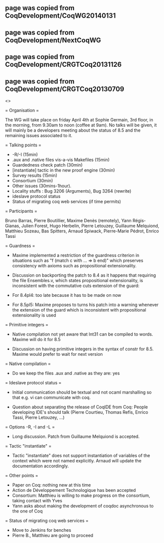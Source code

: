 ## page was copied from CoqDevelopment/CoqWG20140131
## page was copied from CoqDevelopment/NextCoqWG
## page was copied from CoqDevelopment/CRGTCoq20131126
## page was copied from CoqDevelopment/CRGTCoq20130709
<<TableOfContents>>

= Organisation =

The WG will take place on friday April 4th at Sophie Germain,
3rd floor, in the morning, from 9.30am to noon (coffee at 9am). No talks
will be given, it will mainly be a developers meeting about the status of
8.5 and the remaining issues associated to it.

= Talking points =

 * -R/-I (15min)
 * .aux and .native files vis-a-vis Makefiles (15min)
 * Guardedness check patch (30min)
 * [instantiate] tactic in the new proof engine (30min)
 * Survey results (15min)
 * Consortium (30min)
 * Other issues (30mins-1hour).
  * Locality stuffs : Bug 3206 (Arguments), Bug 3264 (rewrite)
  * ideslave protocol status
 * Status of migrating coq web services (if time permits)

= Participants =

Bruno Barras, Pierre Boutillier, Maxime Denès (remotely), Yann
Régis-Gianas, Julien Forest, Hugo Herbelin, Pierre Letouzey, Guillaume
Melquiond, Matthieu Sozeau, Bas Spitters, Arnaud Spiwack, Pierre-Marie
Pédrot, Enrico Tassi

= Guardness =

 * Maxime implemented a restriction of the guardness criterion in situations such as "f (match c with ... => b end)" which preserves consistency with axioms such as propositional extensionality.

 * Discussion on backporting the patch to 8.4 as it happens that requiring the file Ensembles.v, which states propositional extensionality, is inconsistent with the commutative cuts extension of the guard:

  * For 8.4pl4: too late because it has to be made on now

  * For 8.5pl5: Maxime proposes to turns his patch into a warning whenever the extension of the guard which is inconsistent with propositional extensionality is used

= Primitive integers =

 * Native compilation not yet aware that Int31 can be compiled to words. Maxime will do it for 8.5

 * Discussion on having primitive integers in the syntax of constr for 8.5. Maxime would prefer to wait for next version

= Native compilation =

 * Do we keep the files .aux and .native as they are: yes

= Ideslave protocol status =

 * Initial communication should be textual and not ocaml marshalling so that e.g. vi can communicate with coq.

 * Question about separating the release of CoqIDE from Coq: People developing IDE's should talk (Pierre Courtieu, Thomas Refis, Enrico Tassi, Pierre Letouzey, ...)

= Options -R, -I and -L =

 * Long discussion. Patch from Guillaume Melquiond is accepted.

= Tactic "instantiate" =

 * Tactic "instantiate" does not support instantiation of variables of the context which were not named explicitly. Arnaud will update the documentation accordingly.

= Other points =

 * Paper on Coq: nothing new at this time
 * Action de Développement Technologique has been accepted
 * Consortium: Matthieu is willing to make progress on the consortium, taking contact with Yves
 * Yann asks about making the development of coqdoc asynchronous to the one of Coq

= Status of migrating coq web services =

 * Move to Jenkins for benches
 * Pierre B., Matthieu are going to proceed
